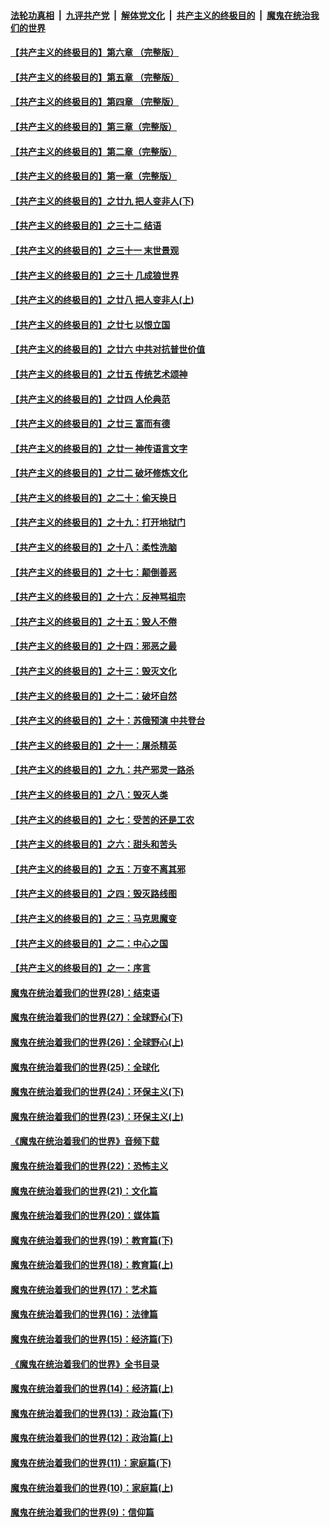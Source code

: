 ####  [法轮功真相](../../../../basic/blob/master/README.md?t=07102031) &nbsp;|&nbsp; [九评共产党](../../../../9ping.md/blob/master/README.md?t=07102031) &nbsp;|&nbsp; [解体党文化](../../../../jtdwh.md/blob/master/README.md?t=07102031)  &nbsp;|&nbsp; [共产主义的终极目的](../../../../gczydzjmd.md/blob/master/README.md?t=07102031) &nbsp;|&nbsp; [魔鬼在统治我们的世界](../../../../mgztzwmdsj.md/blob/master/README.md?t=07102031) 

#### [【共产主义的终极目的】第六章 （完整版）](../pages/nsc422/n11428913.md?t=07102031) 

#### [【共产主义的终极目的】第五章 （完整版）](../pages/nsc422/n11428912.md?t=07102031) 

#### [【共产主义的终极目的】第四章 （完整版）](../pages/nsc422/n11428907.md?t=07102031) 

#### [【共产主义的终极目的】第三章（完整版）](../pages/nsc422/n11428848.md?t=07102031) 

#### [【共产主义的终极目的】第二章（完整版）](../pages/nsc422/n11428831.md?t=07102031) 

#### [【共产主义的终极目的】第一章（完整版）](../pages/nsc422/n11417651.md?t=07102031) 

#### [【共产主义的终极目的】之廿九 把人变非人(下)](../pages/nsc422/n11344140.md?t=07102031) 

#### [【共产主义的终极目的】之三十二 结语](../pages/nsc422/n11360535.md?t=07102031) 

#### [【共产主义的终极目的】之三十一 末世景观](../pages/nsc422/n11351129.md?t=07102031) 

#### [【共产主义的终极目的】之三十 几成狼世界](../pages/nsc422/n11348280.md?t=07102031) 

#### [【共产主义的终极目的】之廿八 把人变非人(上)](../pages/nsc422/n11340492.md?t=07102031) 

#### [【共产主义的终极目的】之廿七 以恨立国](../pages/nsc422/n11336944.md?t=07102031) 

#### [【共产主义的终极目的】之廿六 中共对抗普世价值](../pages/nsc422/n11324785.md?t=07102031) 

#### [【共产主义的终极目的】之廿五 传统艺术颂神](../pages/nsc422/n11296396.md?t=07102031) 

#### [【共产主义的终极目的】之廿四 人伦典范](../pages/nsc422/n11296397.md?t=07102031) 

#### [【共产主义的终极目的】之廿三 富而有德](../pages/nsc422/n11283598.md?t=07102031) 

#### [【共产主义的终极目的】之廿一 神传语言文字](../pages/nsc422/n11263265.md?t=07102031) 

#### [【共产主义的终极目的】之廿二 破坏修炼文化](../pages/nsc422/n11245728.md?t=07102031) 

#### [【共产主义的终极目的】之二十：偷天换日](../pages/nsc422/n11238846.md?t=07102031) 

#### [【共产主义的终极目的】之十九：打开地狱门](../pages/nsc422/n11206376.md?t=07102031) 

#### [【共产主义的终极目的】之十八：柔性洗脑](../pages/nsc422/n11199994.md?t=07102031) 

#### [【共产主义的终极目的】之十七：颠倒善恶](../pages/nsc422/n11179782.md?t=07102031) 

#### [【共产主义的终极目的】之十六：反神骂祖宗](../pages/nsc422/n11166798.md?t=07102031) 

#### [【共产主义的终极目的】之十五：毁人不倦](../pages/nsc422/n11166792.md?t=07102031) 

#### [【共产主义的终极目的】之十四：邪恶之最](../pages/nsc422/n11150249.md?t=07102031) 

#### [【共产主义的终极目的】之十三：毁灭文化](../pages/nsc422/n11135227.md?t=07102031) 

#### [【共产主义的终极目的】之十二：破坏自然](../pages/nsc422/n11135214.md?t=07102031) 

#### [【共产主义的终极目的】之十：苏俄预演 中共登台](../pages/nsc422/n11118424.md?t=07102031) 

#### [【共产主义的终极目的】之十一：屠杀精英](../pages/nsc422/n11118442.md?t=07102031) 

#### [【共产主义的终极目的】之九：共产邪灵一路杀](../pages/nsc422/n11114139.md?t=07102031) 

#### [【共产主义的终极目的】之八：毁灭人类](../pages/nsc422/n11108503.md?t=07102031) 

#### [【共产主义的终极目的】之七：受苦的还是工农](../pages/nsc422/n11101809.md?t=07102031) 

#### [【共产主义的终极目的】之六：甜头和苦头](../pages/nsc422/n11096971.md?t=07102031) 

#### [【共产主义的终极目的】之五：万变不离其邪](../pages/nsc422/n11091285.md?t=07102031) 

#### [【共产主义的终极目的】之四：毁灭路线图](../pages/nsc422/n11086284.md?t=07102031) 

#### [【共产主义的终极目的】之三：马克思魔变](../pages/nsc422/n11061941.md?t=07102031) 

#### [【共产主义的终极目的】之二：中心之国](../pages/nsc422/n11047728.md?t=07102031) 

#### [【共产主义的终极目的】之一：序言](../pages/nsc422/n11086077.md?t=07102031) 

#### [魔鬼在统治着我们的世界(28)：结束语](../pages/nsc422/n10936246.md?t=07102031) 

#### [魔鬼在统治着我们的世界(27)：全球野心(下)](../pages/nsc422/n10928319.md?t=07102031) 

#### [魔鬼在统治着我们的世界(26)：全球野心(上)](../pages/nsc422/n10900318.md?t=07102031) 

#### [魔鬼在统治着我们的世界(25)：全球化](../pages/nsc422/n10788205.md?t=07102031) 

#### [魔鬼在统治着我们的世界(24)：环保主义(下)](../pages/nsc422/n10695307.md?t=07102031) 

#### [魔鬼在统治着我们的世界(23)：环保主义(上)](../pages/nsc422/n10688613.md?t=07102031) 

#### [《魔鬼在统治着我们的世界》音频下载](../pages/nsc422/n10635553.md?t=07102031) 

#### [魔鬼在统治着我们的世界(22)：恐怖主义](../pages/nsc422/n10614727.md?t=07102031) 

#### [魔鬼在统治着我们的世界(21)：文化篇](../pages/nsc422/n10597706.md?t=07102031) 

#### [魔鬼在统治着我们的世界(20)：媒体篇](../pages/nsc422/n10586579.md?t=07102031) 

#### [魔鬼在统治着我们的世界(19)：教育篇(下)](../pages/nsc422/n10564808.md?t=07102031) 

#### [魔鬼在统治着我们的世界(18)：教育篇(上)](../pages/nsc422/n10526970.md?t=07102031) 

#### [魔鬼在统治着我们的世界(17)：艺术篇](../pages/nsc422/n10499093.md?t=07102031) 

#### [魔鬼在统治着我们的世界(16)：法律篇](../pages/nsc422/n10485969.md?t=07102031) 

#### [魔鬼在统治着我们的世界(15)：经济篇(下)](../pages/nsc422/n10469975.md?t=07102031) 

#### [《魔鬼在统治着我们的世界》全书目录](../pages/nsc422/n10464261.md?t=07102031) 

#### [魔鬼在统治着我们的世界(14)：经济篇(上)](../pages/nsc422/n10457370.md?t=07102031) 

#### [魔鬼在统治着我们的世界(13)：政治篇(下)](../pages/nsc422/n10448270.md?t=07102031) 

#### [魔鬼在统治着我们的世界(12)：政治篇(上)](../pages/nsc422/n10444576.md?t=07102031) 

#### [魔鬼在统治着我们的世界(11)：家庭篇(下)](../pages/nsc422/n10440961.md?t=07102031) 

#### [魔鬼在统治着我们的世界(10)：家庭篇(上)](../pages/nsc422/n10435448.md?t=07102031) 

#### [魔鬼在统治着我们的世界(9)：信仰篇](../pages/nsc422/n10432159.md?t=07102031) 

